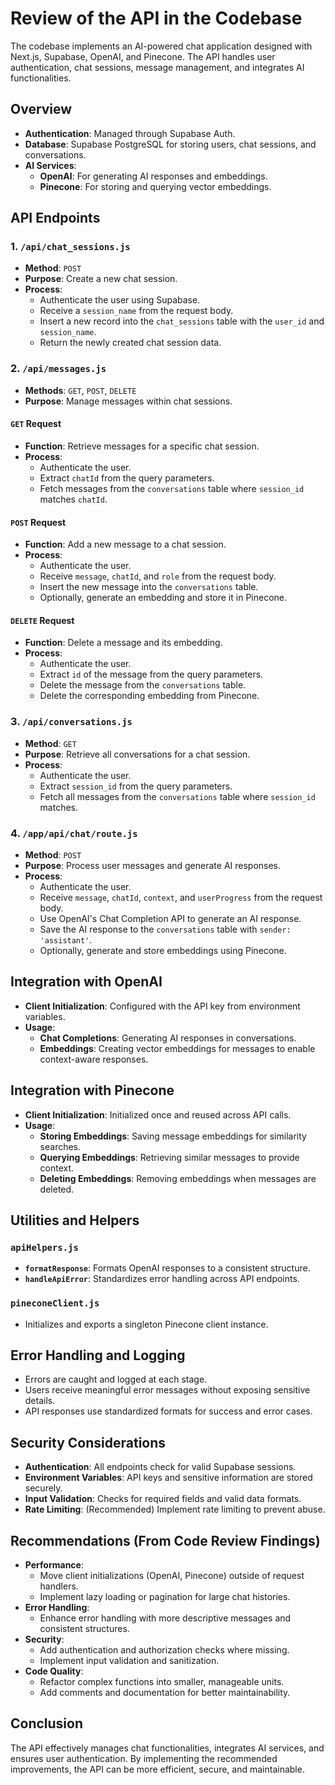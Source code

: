 # Review of the API in the Codebase

The codebase implements an AI-powered chat application designed with Next.js, Supabase, OpenAI, and Pinecone. The API handles user authentication, chat sessions, message management, and integrates AI functionalities.

## Overview

- **Authentication**: Managed through Supabase Auth.
- **Database**: Supabase PostgreSQL for storing users, chat sessions, and conversations.
- **AI Services**:
  - **OpenAI**: For generating AI responses and embeddings.
  - **Pinecone**: For storing and querying vector embeddings.

## API Endpoints

### 1. `/api/chat_sessions.js`

- **Method**: `POST`
- **Purpose**: Create a new chat session.
- **Process**:
  - Authenticate the user using Supabase.
  - Receive a `session_name` from the request body.
  - Insert a new record into the `chat_sessions` table with the `user_id` and `session_name`.
  - Return the newly created chat session data.

### 2. `/api/messages.js`

- **Methods**: `GET`, `POST`, `DELETE`
- **Purpose**: Manage messages within chat sessions.

#### `GET` Request

- **Function**: Retrieve messages for a specific chat session.
- **Process**:
  - Authenticate the user.
  - Extract `chatId` from the query parameters.
  - Fetch messages from the `conversations` table where `session_id` matches `chatId`.

#### `POST` Request

- **Function**: Add a new message to a chat session.
- **Process**:
  - Authenticate the user.
  - Receive `message`, `chatId`, and `role` from the request body.
  - Insert the new message into the `conversations` table.
  - Optionally, generate an embedding and store it in Pinecone.

#### `DELETE` Request

- **Function**: Delete a message and its embedding.
- **Process**:
  - Authenticate the user.
  - Extract `id` of the message from the query parameters.
  - Delete the message from the `conversations` table.
  - Delete the corresponding embedding from Pinecone.

### 3. `/api/conversations.js`

- **Method**: `GET`
- **Purpose**: Retrieve all conversations for a chat session.
- **Process**:
  - Authenticate the user.
  - Extract `session_id` from the query parameters.
  - Fetch all messages from the `conversations` table where `session_id` matches.

### 4. `/app/api/chat/route.js`

- **Method**: `POST`
- **Purpose**: Process user messages and generate AI responses.
- **Process**:
  - Authenticate the user.
  - Receive `message`, `chatId`, `context`, and `userProgress` from the request body.
  - Use OpenAI's Chat Completion API to generate an AI response.
  - Save the AI response to the `conversations` table with `sender: 'assistant'`.
  - Optionally, generate and store embeddings using Pinecone.

## Integration with OpenAI

- **Client Initialization**: Configured with the API key from environment variables.
- **Usage**:
  - **Chat Completions**: Generating AI responses in conversations.
  - **Embeddings**: Creating vector embeddings for messages to enable context-aware responses.

## Integration with Pinecone

- **Client Initialization**: Initialized once and reused across API calls.
- **Usage**:
  - **Storing Embeddings**: Saving message embeddings for similarity searches.
  - **Querying Embeddings**: Retrieving similar messages to provide context.
  - **Deleting Embeddings**: Removing embeddings when messages are deleted.

## Utilities and Helpers

### `apiHelpers.js`

- **`formatResponse`**: Formats OpenAI responses to a consistent structure.
- **`handleApiError`**: Standardizes error handling across API endpoints.

### `pineconeClient.js`

- Initializes and exports a singleton Pinecone client instance.

## Error Handling and Logging

- Errors are caught and logged at each stage.
- Users receive meaningful error messages without exposing sensitive details.
- API responses use standardized formats for success and error cases.

## Security Considerations

- **Authentication**: All endpoints check for valid Supabase sessions.
- **Environment Variables**: API keys and sensitive information are stored securely.
- **Input Validation**: Checks for required fields and valid data formats.
- **Rate Limiting**: (Recommended) Implement rate limiting to prevent abuse.

## Recommendations (From Code Review Findings)

- **Performance**:
  - Move client initializations (OpenAI, Pinecone) outside of request handlers.
  - Implement lazy loading or pagination for large chat histories.
- **Error Handling**:
  - Enhance error handling with more descriptive messages and consistent structures.
- **Security**:
  - Add authentication and authorization checks where missing.
  - Implement input validation and sanitization.
- **Code Quality**:
  - Refactor complex functions into smaller, manageable units.
  - Add comments and documentation for better maintainability.

## Conclusion

The API effectively manages chat functionalities, integrates AI services, and ensures user authentication. By implementing the recommended improvements, the API can be more efficient, secure, and maintainable.